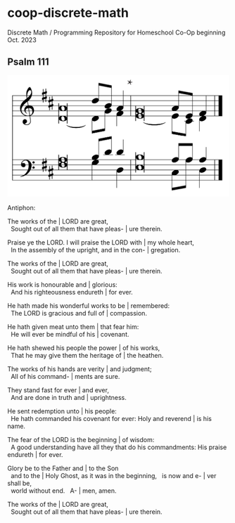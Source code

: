 # coop-discrete-math
Discrete Math / Programming Repository for Homeschool Co-Op beginning Oct. 2023

## Psalm 111

![Psalm Tone](./assets/img/ps111-tone.png)

Antiphon:

The works of the | LORD are great,  
&nbsp;&nbsp;Sought out of all them that have pleas- | ure therein.

Praise ye the LORD. I will praise the LORD with | my whole heart,  
&nbsp;&nbsp;In the assembly of the upright, and in the con- | gregation.

The works of the | LORD are great,  
&nbsp;&nbsp;Sought out of all them that have pleas- | ure therein.

His work is honourable and | glorious:  
&nbsp;&nbsp;And his righteousness endureth | for ever.

He hath made his wonderful works to be | remembered:  
&nbsp;&nbsp;The LORD is gracious and full of | compassion.

He hath given meat unto them | that fear him:  
&nbsp;&nbsp;He will ever be mindful of his | covenant.

He hath shewed his people the power | of his works,  
&nbsp;&nbsp;That he may give them the heritage of | the heathen.

The works of his hands are verity | and judgment;  
&nbsp;&nbsp;All of his command- | ments are sure.

They stand fast for ever | and ever,  
&nbsp;&nbsp;And are done in truth and | uprightness.

He sent redemption unto | his people:  
&nbsp;&nbsp;He hath commanded his covenant for ever: Holy and reverend | is his name.

The fear of the LORD is the beginning | of wisdom:  
&nbsp;&nbsp;A good understanding have all they that do his commandments: His praise endureth | for ever.

Glory be to the Father and | to the Son   
&nbsp;&nbsp;and to the | Holy Ghost,
as it was in the beginning,
&nbsp;&nbsp;is now and e- | ver shall be,  
&nbsp;&nbsp;world without end.
&nbsp;&nbsp;A- | men, amen.

The works of the | LORD are great,  
&nbsp;&nbsp;Sought out of all them that have pleas- | ure therein.

